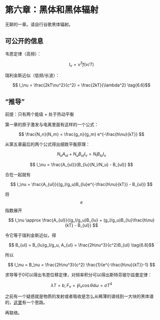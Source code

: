 # 第六章：黑体和黑体辐射

无聊的一章。请自行谷歌黑体辐射。

## 可公开的信息

韦恩定律（高频）：

$$ I_\nu = \nu^3f(\nu/T) \tag{6.1}$$

瑞利金斯近似（低频/长波）：

$$ I_\nu = \frac{2kT\nu^2}{c^2} = \frac{2kT}{\lambda^2} \tag{6.6}$$

## “推导”

前提：只有两个能级 + 处于热动平衡

第一章的原子激发与电离里面有这样的一个公式：

$$ \frac{N_n}{N_m} = \frac{g_n}{g_m} e^{-\frac{h\nu}{kT}} $$

从第五章最后的两个公式得出细致平衡原理：

$$ N_u A_{ul} + N_u B_{ul} I_\nu = N_l B_{lu} I_\nu $$

$$ I_\nu = \frac{A_{ul}}{B_{lu}(N_l/N_u) - B_{ul}} $$

合在一起就有

$$ I_\nu = \frac{A_{ul}}{(g_l/g_u)B_{lu}e^{-\frac{h\nu}{kT}} - B_{ul}} $$

将$$ e $$指数展开

$$ I_\nu \approx \frac{A_{ul}}{(g_l/g_u)B_{lu} + (g_l/g_u)B_{lu}\frac{h\nu}{kT} - B_{ul}} $$

令它等于瑞利金斯近似，得

$$ B_{ul} = B_{lu}g_l/g_u, A_{ul} = \frac{2h\nu^3}{c^2}B_{ul} \tag{6.8}$$

所以

$$ I_\nu = B_\nu = \frac{2h\nu^3}{c^2} \frac{1}{e^{-\frac{h\nu}{kT}}-1} $$

求导等于0可以得出韦恩位移定律，对频率积分可以得出斯特芬玻尔兹曼定律：

$$ \lambda T = b, F_\nu = \oint I_\nu \cos{\theta} d\omega = \sigma T^4 $$

之前有一个疑惑就是物质的发射或者吸收是怎么从稀薄的谱线到一大块的黑体谱的，[这里](https://physics.stackexchange.com/questions/105875/blackbody-radiation-and-spectral-lines)有一个思路。

再联络。
